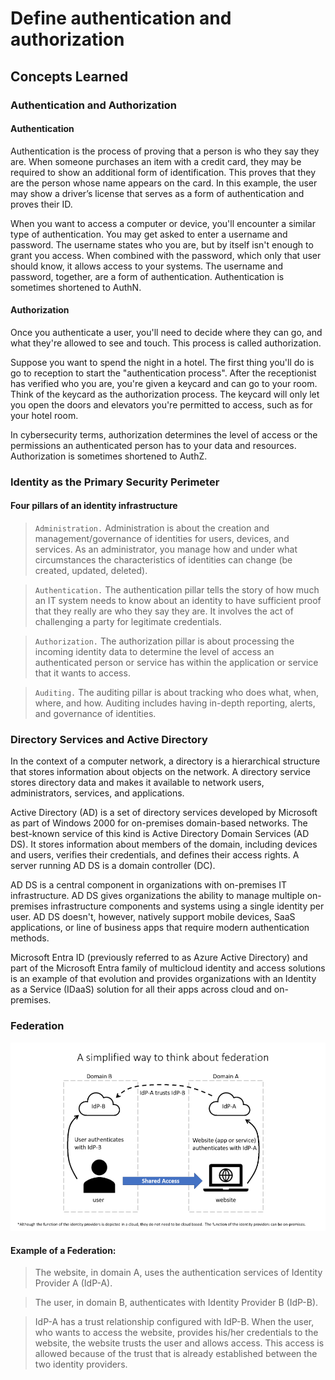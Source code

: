 # Define authentication and authorization

## Concepts Learned

### Authentication and Authorization

#### Authentication
Authentication is the process of proving that a person is who they say they are. When someone purchases an item with a credit card, they may be required to show an additional form of identification. This proves that they are the person whose name appears on the card. In this example, the user may show a driver’s license that serves as a form of authentication and proves their ID.

When you want to access a computer or device, you'll encounter a similar type of authentication. You may get asked to enter a username and password. The username states who you are, but by itself isn't enough to grant you access. When combined with the password, which only that user should know, it allows access to your systems. The username and password, together, are a form of authentication. Authentication is sometimes shortened to AuthN.

#### Authorization
Once you authenticate a user, you'll need to decide where they can go, and what they're allowed to see and touch. This process is called authorization.

Suppose you want to spend the night in a hotel. The first thing you'll do is go to reception to start the "authentication process". After the receptionist has verified who you are, you're given a keycard and can go to your room. Think of the keycard as the authorization process. The keycard will only let you open the doors and elevators you're permitted to access, such as for your hotel room.

In cybersecurity terms, authorization determines the level of access or the permissions an authenticated person has to your data and resources. Authorization is sometimes shortened to AuthZ.

### Identity as the Primary Security Perimeter

#### Four pillars of an identity infrastructure

> `Administration.` Administration is about the creation and management/governance of identities for users, devices, and services. As an administrator, you manage how and under what circumstances the characteristics of identities can change (be created, updated, deleted).

> `Authentication.` The authentication pillar tells the story of how much an IT system needs to know about an identity to have sufficient proof that they really are who they say they are. It involves the act of challenging a party for legitimate credentials.

> `Authorization.` The authorization pillar is about processing the incoming identity data to determine the level of access an authenticated person or service has within the application or service that it wants to access.

> `Auditing.` The auditing pillar is about tracking who does what, when, where, and how. Auditing includes having in-depth reporting, alerts, and governance of identities.

### Directory Services and Active Directory

In the context of a computer network, a directory is a hierarchical structure that stores information about objects on the network. A directory service stores directory data and makes it available to network users, administrators, services, and applications.

Active Directory (AD) is a set of directory services developed by Microsoft as part of Windows 2000 for on-premises domain-based networks. The best-known service of this kind is Active Directory Domain Services (AD DS). It stores information about members of the domain, including devices and users, verifies their credentials, and defines their access rights. A server running AD DS is a domain controller (DC).

AD DS is a central component in organizations with on-premises IT infrastructure. AD DS gives organizations the ability to manage multiple on-premises infrastructure components and systems using a single identity per user. AD DS doesn't, however, natively support mobile devices, SaaS applications, or line of business apps that require modern authentication methods.

Microsoft Entra ID (previously referred to as Azure Active Directory) and part of the Microsoft Entra family of multicloud identity and access solutions is an example of that evolution and provides organizations with an Identity as a Service (IDaaS) solution for all their apps across cloud and on-premises.

### Federation

![alt text](image.png)

#### Example of a Federation:

> The website, in domain A, uses the authentication services of Identity Provider A (IdP-A).

> The user, in domain B, authenticates with Identity Provider B (IdP-B).

> IdP-A has a trust relationship configured with IdP-B.
When the user, who wants to access the website, provides his/her credentials to the website, the website trusts the user and allows access. This access is allowed because of the trust that is already established between the two identity providers.